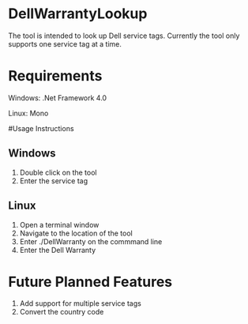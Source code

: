 # DellWarrantyLookup

The tool is intended to look up Dell service tags. Currently the tool only supports one service tag at a time.

# Requirements
Windows: .Net Framework 4.0

Linux: Mono

#Usage Instructions

## Windows
1. Double click on the tool
2. Enter the service tag

## Linux
1. Open a terminal window
2. Navigate to the location of the tool
3. Enter ./DellWarranty on the commmand line
4. Enter the Dell Warranty

# Future Planned Features
1. Add support for multiple service tags
2. Convert the country code


